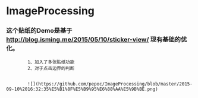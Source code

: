 # ImageProcessing
### 这个贴纸的Demo是基于 http://blog.isming.me/2015/05/10/sticker-view/ 现有基础的优化。

            1、加入了多张贴纸功能
            2、对于点击边界的判断
            
            
            ![](https://github.com/pepoc/ImageProcessing/blob/master/2015-09-10%2016:32:35%E5%B1%8F%E5%B9%95%E6%88%AA%E5%9B%BE.png)  
